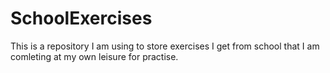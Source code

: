 # SchoolExercises
This is a repository I am using to store exercises I get from school that I am comleting at my own leisure for practise.

